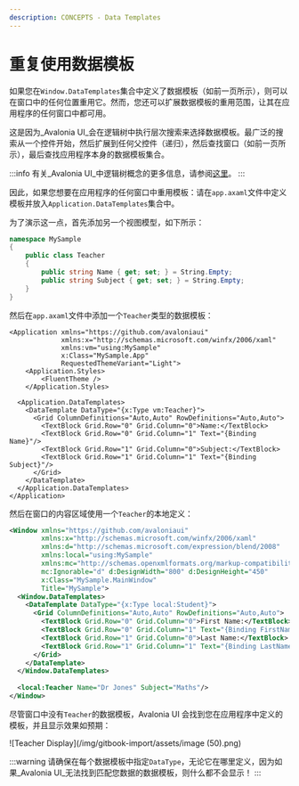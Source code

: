 ```yaml
---
description: CONCEPTS - Data Templates
---
```


# 重复使用数据模板

如果您在`Window.DataTemplates`集合中定义了数据模板（如前一页所示），则可以在窗口中的任何位置重用它。然而，您还可以扩展数据模板的重用范围，让其在应用程序的任何窗口中都可用。

这是因为_Avalonia UI_会在逻辑树中执行层次搜索来选择数据模板。最广泛的搜索从一个控件开始，然后扩展到任何父控件（递归），然后查找窗口（如前一页所示），最后查找应用程序本身的数据模板集合。

:::info
有关_Avalonia UI_中逻辑树概念的更多信息，请参阅[这里](../ui-composition.md)。
:::

因此，如果您想要在应用程序的任何窗口中重用模板：请在`app.axaml`文件中定义模板并放入`Application.DataTemplates`集合中。

为了演示这一点，首先添加另一个视图模型，如下所示：

```csharp
namespace MySample
{
    public class Teacher
    {
        public string Name { get; set; } = String.Empty;
        public string Subject { get; set; } = String.Empty;
    }
}
```

然后在`app.axaml`文件中添加一个`Teacher`类型的数据模板：

```markup
<Application xmlns="https://github.com/avaloniaui"
             xmlns:x="http://schemas.microsoft.com/winfx/2006/xaml"
             xmlns:vm="using:MySample"
             x:Class="MySample.App"
             RequestedThemeVariant="Light">
    <Application.Styles>
        <FluentTheme />
    </Application.Styles>

  <Application.DataTemplates>
    <DataTemplate DataType="{x:Type vm:Teacher}">
      <Grid ColumnDefinitions="Auto,Auto" RowDefinitions="Auto,Auto">
        <TextBlock Grid.Row="0" Grid.Column="0">Name:</TextBlock>
        <TextBlock Grid.Row="0" Grid.Column="1" Text="{Binding Name}"/>
        <TextBlock Grid.Row="1" Grid.Column="0">Subject:</TextBlock>
        <TextBlock Grid.Row="1" Grid.Column="1" Text="{Binding Subject}"/>
      </Grid>
    </DataTemplate>
  </Application.DataTemplates>
</Application>
```

然后在窗口的内容区域使用一个`Teacher`的本地定义：

```xml
<Window xmlns="https://github.com/avaloniaui"
        xmlns:x="http://schemas.microsoft.com/winfx/2006/xaml"
        xmlns:d="http://schemas.microsoft.com/expression/blend/2008"
        xmlns:local="using:MySample"
        xmlns:mc="http://schemas.openxmlformats.org/markup-compatibility/2006"
        mc:Ignorable="d" d:DesignWidth="800" d:DesignHeight="450"
        x:Class="MySample.MainWindow"
        Title="MySample">
  <Window.DataTemplates>
    <DataTemplate DataType="{x:Type local:Student}">
      <Grid ColumnDefinitions="Auto,Auto" RowDefinitions="Auto,Auto">
        <TextBlock Grid.Row="0" Grid.Column="0">First Name:</TextBlock>
        <TextBlock Grid.Row="0" Grid.Column="1" Text="{Binding FirstName}"/>
        <TextBlock Grid.Row="1" Grid.Column="0">Last Name:</TextBlock>
        <TextBlock Grid.Row="1" Grid.Column="1" Text="{Binding LastName}"/>
      </Grid>
    </DataTemplate>
  </Window.DataTemplates>
  
  <local:Teacher Name="Dr Jones" Subject="Maths"/>
</Window>
```

尽管窗口中没有`Teacher`的数据模板，Avalonia UI 会找到您在应用程序中定义的模板，并且显示效果如预期：

![Teacher Display](/img/gitbook-import/assets/image (50).png)

:::warning
请确保在每个数据模板中指定`DataType`，无论它在哪里定义，因为如果_Avalonia UI_无法找到匹配您数据的数据模板，则什么都不会显示！
:::

>
